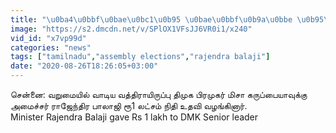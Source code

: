 ```yaml
---
title: "\u0ba4\u0bbf\u0bae\u0bc1\u0b95 \u0bae\u0bbf\u0b9a\u0bbe \u0b95\u0bb0\u0bc1\u0baa\u0bcd\u0baa\u0bc8\u0baf\u0bbe\u0bb5\u0bc1\u0b95\u0bcd\u0b95\u0bc1 \u0b85\u0bae\u0bc8\u0b9a\u0bcd\u0b9a\u0bb0\u0bcd \u0bb0\u0bbe\u0b9c\u0bc7\u0ba8\u0bcd\u0ba4\u0bbf\u0bb0 \u0baa\u0bbe\u0bb2\u0bbe\u0b9c\u0bbf \u0bb0\u0bc21 \u0bb2\u0b9f\u0bcd\u0b9a\u0bae\u0bcd \u0ba8\u0bbf\u0ba4\u0bbf \u0b89\u0ba4\u0bb5\u0bbf"
image: "https://s2.dmcdn.net/v/SPlOX1VFsJJ6VR0i1/x240"
vid_id: "x7vp99d"
categories: "news"
tags: ["tamilnadu","assembly elections","rajendra balaji"]
date: "2020-08-26T18:26:05+03:00"
---
```

சென்னை: வறுமையில் வாடிய வத்திராயிருப்பு திமுக பிரமுகர் மிசா கருப்பையாவுக்கு அமைச்சர் ராஜேந்திர பாலாஜி ரூ1 லட்சம் நிதி உதவி வழங்கினார்.  <br>Minister Rajendra Balaji gave Rs 1 lakh to DMK Senior leader  <br>
